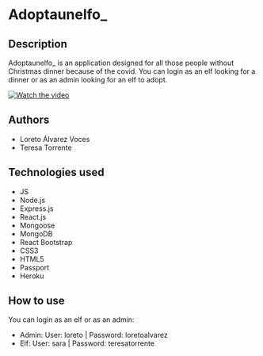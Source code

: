 # Adoptaunelfo_
## Description
Adoptaunelfo_ is an application designed for all those people without Christmas dinner because of the covid. You can login as an elf looking for a dinner or as an admin looking for an elf to adopt.

[![Watch the video](https://i.imgur.com/vKb2F1B.png)](https://youtu.be/vt5fpE0bzSY)


## Authors 
* Loreto Álvarez Voces
* Teresa Torrente

## Technologies used
* JS
* Node.js
* Express.js
* React.js
* Mongoose
* MongoDB
* React Bootstrap
* CSS3
* HTML5
* Passport
* Heroku

## How to use 
You can login as an elf or as an admin: 
* Admin: User: loreto | Password: loretoalvarez
* Elf: User: sara | Password: teresatorrente
